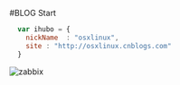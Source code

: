 #BLOG Start

```javascript
  var ihubo = {
    nickName  : "osxlinux",
    site : "http://osxlinux.cnblogs.com"
  }
```
![zabbix](otherimage/1.jpg)
